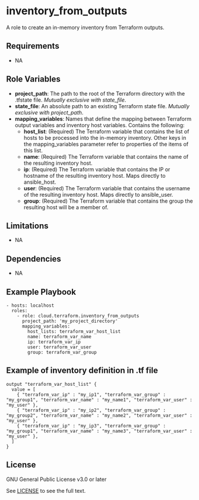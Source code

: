 inventory_from_outputs
==================

A role to create an in-memory inventory from Terraform outputs.

Requirements
------------

- NA

Role Variables
--------------

* **project_path**: The path to the root of the Terraform directory with the .tfstate file. *Mutually exclusive with state_file*.
* **state_file**: An absolute path to an existing Terraform state file. *Mutually exclusive with project_path*.
* **mapping_variables**: Names that define the mapping between Terraform output variables and inventory host variables. Contains the following:
  - **host_list**: (Required) The Terraform variable that contains the list of hosts to be processed into the in-memory inventory. Other keys in the mapping_variables parameter refer to properties of the items of this list.
  - **name**: (Required) The Terraform variable that contains the name of the resulting inventory host.
  - **ip**: (Required) The Terraform variable that contains the IP or hostname of the resulting inventory host. Maps directly to ansible_host.
  - **user**: (Required) The Terraform variable that contains the username of the resulting inventory host. Maps directly to ansible_user.
  - **group**: (Required) The Terraform variable that contains the group the resulting host will be a member of.

Limitations
------------

- NA

Dependencies
------------

- NA

Example Playbook
----------------

    - hosts: localhost
      roles:
        - role: cloud.terraform.inventory_from_outputs
          project_path: 'my_project_directory'
          mapping_variables:
            host_lists: terraform_var_host_list
            name: terraform_var_name
            ip: terraform_var_ip
            user: terraform_var_user
            group: terraform_var_group

Example of inventory definition in .tf file
----------------
```
output "terraform_var_host_list" {
  value = [
    { "terraform_var_ip" : "my_ip1", "terraform_var_group" : "my_group1", "terraform_var_name" : "my_name1", "terraform_var_user" : "my_user" },
    { "terraform_var_ip" : "my_ip2", "terraform_var_group" : "my_group2", "terraform_var_name" : "my_name2", "terraform_var_user" : "my_user" },
    { "terraform_var_ip" : "my_ip3", "terraform_var_group" : "my_group1", "terraform_var_name" : "my_name3", "terraform_var_user" : "my_user" },
  ]
}
```

License
-------

GNU General Public License v3.0 or later

See [LICENSE](https://github.com/ansible-collections/cloud.terraform/blob/main/LICENSE) to see the full text.

